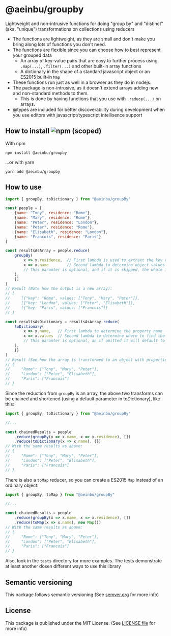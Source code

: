 # @aeinbu/groupby

Lightweight and non-intrusive functions for doing \"group by\" and \"distinct\" (aka. \"unique\") transformations on collections using reducers

- The functions are lightweight, as they are small and don't make you bring along lots of functions you don't need.
- The functions are flexible since you can choose how to best represent your grouped data
  - An array of key-value pairs that are easy to further process using `.map(...)`, `.filter(...)` and other built-in array functions
  - A dictionary in the shape of a standard javascript object or an ES2015 built-in `Map`
- These functions run just as well in a browser as they do in nodejs.
- The package is non-intrusive, as it doesn't extend arrays adding new and non-standard methods to them.
  - This is done by having functions that you use with `.reduce(...)` on arrays.
- @types are included for better discoverability during development when you use editors with javascript/typescript intellisence support


## How to install <img alt="npm (scoped)" src="https://img.shields.io/npm/v/@aeinbu/groupby">

With npm
```shell
npm install @aeinbu/groupby
```
...or with yarn
```shell
yarn add @aeinbu/groupby
```

## How to use
```javascript
import { groupBy, toDictionary } from "@aeinbu/groupBy"

const people = [
    {name: "Tony", residence: "Rome"},
    {name: "Mary", residence: "Rome"},
    {name: "Peter", residence: "London"},
    {name: "Peter", residence: "Rome"},
    {name: "Elisabeth", residence: "London"},
    {name: "Francois", residence: "Paris"}
]

const resultsAsArray = people.reduce(
    groupBy(
        x => x.residence,  // First lambda is used to extraxt the key values, so this will group by the residence
        x => x.name        // Second lambda to determine object values to put in the groups, so in this example the group will contain all names for people in a residence city
        // This paramter is optional, and if it is skipped, the whole item is selected as the value
    ),
    []
)
// Result (Note how the output is a new array):
// [
//     [{"key": "Rome", values: ["Tony", "Mary", "Peter"]},
//     [{"key: "London", values: ["Peter", "Elisabeth"]},
//     [{"key: "Paris", values: ["Francois"]}
// ]

const resultsAsDictionary = resultsAsArray.reduce(
    toDictionary(
        x => x.name,   // First lambda to determine the property name
        x => x.values  // Second lambda to determine where to find the value to set that property to
        // This paramter is optional, an if omitted it will default to `x => x.values´ which would match the default output of `groupBy` above
    ),
    {}
)
// Result (See how the array is transformed to an object with properties for each key):
// {
//     "Rome": ["Tony", "Mary", "Peter"],
//     "London": ["Peter", "Elisabeth"],
//     "Paris": ["Francois"]
// }
```

Since the reduction from `groupBy` is an array, the above two transforms can be chained and shortened (using a default parameter in toDictionary), like this:
```javascript
import { groupBy, toDictionary } from "@aeinbu/groupBy"

//...

const chainedResults = people
    .reduce(groupBy(x => x.name, x => x.residence), [])
    .reduce(toDictionary(x => x.name), {})
// With the same results as above:
// {
//     "Rome": ["Tony", "Mary", "Peter"],
//     "London": ["Peter", "Elisabeth"],
//     "Paris": ["Francois"]
// }
```


There is also a `toMap` reducer, so you can create a ES2015 `Map` instead of an ordinary object:
```javascript
import { groupBy, toMap } from "@aeinbu/groupBy"

//...

const chainedResults = people
    .reduce(groupBy(x => x.name, x => x.residence), [])
    .reduce(toMap(x => x.name), new Map())
// With the same results as above:
// {
//     "Rome": ["Tony", "Mary", "Peter"],
//     "London": ["Peter", "Elisabeth"],
//     "Paris": ["Francois"]
// }
```

Also, look in the `tests` directory for more examples. The tests demonstrate at least another dosen different ways to use this library

## Semantic versioning
This package follows semantic versioning (See [semver.org](https://semver.org) for more info)

## License
This package is published under the MIT License. (See [LICENSE file](/LICENSE) for more info)